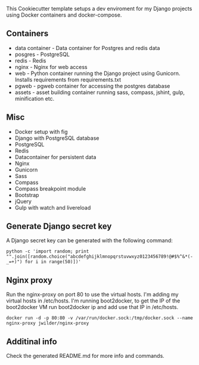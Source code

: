 This Cookiecutter template setups a dev enviroment for my Django projects using Docker containers and docker-compose.

## Containers
- data container - Data container for Postgres and redis data
- posgres - PostgreSQL
- redis - Redis
- nginx - Nginx for web access
- web - Python container running the Django project using Gunicorn. Installs requirements from requirements.txt
- pgweb - pgweb container for accessing the postgres database
- assets - asset building container running sass, compass, jshint, gulp, minification etc.

## Misc
- Docker setup with fig
- Django with PostgreSQL database
- PostgreSQL
- Redis
- Datacontainer for persistent data
- Nginx
- Gunicorn
- Sass
- Compass
- Compass breakpoint module
- Bootstrap
- jQuery
- Gulp with watch and livereload

## Generate Django secret key
A Django secret key can be generated with the following command:

    python -c 'import random; print "".join([random.choice("abcdefghijklmnopqrstuvwxyz0123456789!@#$%^&*(-_=+)") for i in range(50)])'

## Nginx proxy
Run the nginx-proxy on port 80 to use the virtual hosts. I'm adding my virtual hosts in /etc/hosts. I'm running boot2docker, to get the IP of the boot2docker VM run boot2docker ip and add use that IP in /etc/hosts.

    docker run -d -p 80:80 -v /var/run/docker.sock:/tmp/docker.sock --name nginx-proxy jwilder/nginx-proxy

## Additinal info
Check the generated README.md for more info and commands.
